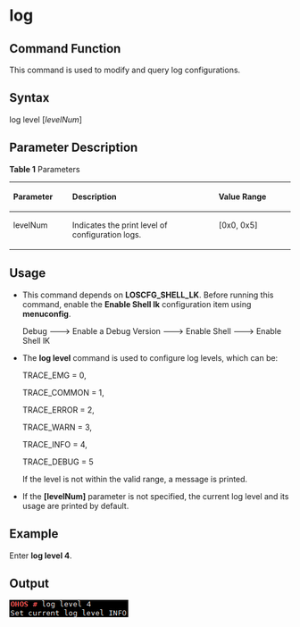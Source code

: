 # log<a name="EN-US_TOPIC_0000001052370295"></a>

## Command Function<a name="section128219131856"></a>

This command is used to modify and query log configurations.

## Syntax<a name="section3894181710519"></a>

log level \[_levelNum_\]

## Parameter Description<a name="section7693122310515"></a>

**Table  1**  Parameters

<a name="table237mcpsimp"></a>
<table><thead align="left"><tr id="row243mcpsimp"><th class="cellrowborder" valign="top" width="21%" id="mcps1.2.4.1.1"><p id="p245mcpsimp"><a name="p245mcpsimp"></a><a name="p245mcpsimp"></a><strong id="b3369319192013"><a name="b3369319192013"></a><a name="b3369319192013"></a>Parameter</strong></p>
</th>
<th class="cellrowborder" valign="top" width="52%" id="mcps1.2.4.1.2"><p id="p247mcpsimp"><a name="p247mcpsimp"></a><a name="p247mcpsimp"></a><strong id="b12646112413211"><a name="b12646112413211"></a><a name="b12646112413211"></a>Description</strong></p>
</th>
<th class="cellrowborder" valign="top" width="27%" id="mcps1.2.4.1.3"><p id="p249mcpsimp"><a name="p249mcpsimp"></a><a name="p249mcpsimp"></a><strong id="b13881153318285"><a name="b13881153318285"></a><a name="b13881153318285"></a>Value Range</strong></p>
</th>
</tr>
</thead>
<tbody><tr id="row250mcpsimp"><td class="cellrowborder" valign="top" width="21%" headers="mcps1.2.4.1.1 "><p id="p252mcpsimp"><a name="p252mcpsimp"></a><a name="p252mcpsimp"></a>levelNum</p>
</td>
<td class="cellrowborder" valign="top" width="52%" headers="mcps1.2.4.1.2 "><p id="p254mcpsimp"><a name="p254mcpsimp"></a><a name="p254mcpsimp"></a>Indicates the print level of configuration logs.</p>
</td>
<td class="cellrowborder" valign="top" width="27%" headers="mcps1.2.4.1.3 "><p id="p256mcpsimp"><a name="p256mcpsimp"></a><a name="p256mcpsimp"></a>[0x0, 0x5]</p>
</td>
</tr>
</tbody>
</table>

## Usage<a name="section1982111281512"></a>

-   This command depends on  **LOSCFG\_SHELL\_LK**. Before running this command, enable the  **Enable Shell lk**  configuration item using  **menuconfig**.

    Debug ---\> Enable a Debug Version ---\> Enable Shell ---\> Enable Shell lK

-   The  **log level**  command is used to configure log levels, which can be:

    TRACE\_EMG = 0,

    TRACE\_COMMON = 1,

    TRACE\_ERROR = 2,

    TRACE\_WARN = 3,

    TRACE\_INFO = 4,

    TRACE\_DEBUG = 5

    If the level is not within the valid range, a message is printed.

-   If the  **\[levelNum\]**  parameter is not specified, the current log level and its usage are printed by default.

## Example<a name="section176301333259"></a>

Enter  **log level 4**.

## Output<a name="section14354765415"></a>

![](figures/en-us_image_0000001052530298.png)

